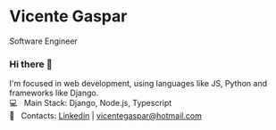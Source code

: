 # Vicente Gaspar
Software Engineer

### Hi there 👋

I'm focused in web development, using languages like JS, Python and frameworks like Django.
 <br/> :computer: &nbsp; Main Stack: Django, Node.js, Typescript
 <br/> :email: &nbsp; Contacts: [Linkedin](https://www.linkedin.com/in/vicente-gaspar-9a4873226/) | [vicentegaspar@hotmail.com](mailto:vicentegaspar@hotmail.com)
